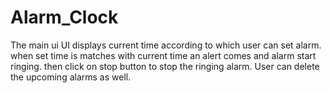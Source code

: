 # Alarm_Clock
The main ui UI displays current time according to which user can set alarm.
when set time is matches with current time an alert comes and alarm start ringing.
then click on stop button to stop the ringing alarm. 
User can delete the upcoming alarms as well.


